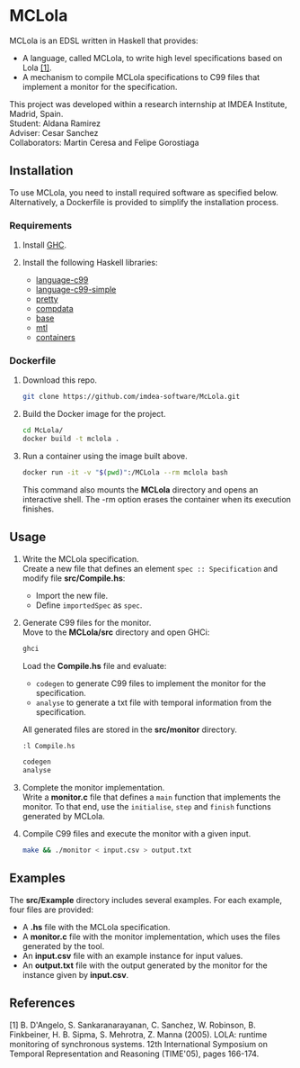 # MCLola

MCLola is an EDSL written in Haskell that provides:

* A language, called MCLola, to write high level specifications based on Lola [[1]](#1).
* A mechanism to compile MCLola specifications to C99 files that implement a monitor for the specification.

This project was developed within a research internship at IMDEA Institute, Madrid, Spain. <br />
Student: Aldana Ramirez <br />
Adviser: Cesar Sanchez <br />
Collaborators: Martin Ceresa and Felipe Gorostiaga <br />

## Installation

To use MCLola, you need to install required software as specified below. Alternatively, a Dockerfile is provided to simplify the installation process.

### Requirements

1. Install [GHC](https://www.haskell.org/ghc/).

2. Install the following Haskell libraries:

	* [language-c99](https://hackage.haskell.org/package/language-c99)
	* [language-c99-simple](https://hackage.haskell.org/package/language-c99-simple)
	* [pretty](https://hackage.haskell.org/package/pretty)
	* [compdata](https://hackage.haskell.org/package/compdata-0.12.1)
	* [base](https://hackage.haskell.org/package/base)
	* [mtl](https://hackage.haskell.org/package/mtl)
	* [containers](https://hackage.haskell.org/package/containers)


### Dockerfile

1. Download this repo.
    ```bash
    git clone https://github.com/imdea-software/McLola.git
    ```

2. Build the Docker image for the project.
    ```bash
    cd McLola/
    docker build -t mclola .
    ```

3. Run a container using the image built above.
    ```bash
    docker run -it -v "$(pwd)":/MCLola --rm mclola bash
    ```
    This command also mounts the **MCLola** directory and opens an interactive shell. The -rm option erases the container when its execution finishes.


## Usage

1. Write the MCLola specification. <br />
Create a new file that defines an element `spec :: Specification` and modify file **src/Compile.hs**:
	* Import the new file.
	* Define `importedSpec` as `spec`.

2. Generate C99 files for the monitor.   
    Move to the **MCLola/src** directory and open GHCi:  
    ```bash
    ghci
    ``` 
    Load the **Compile.hs** file and evaluate:
	* `codegen` to generate C99 files to implement the monitor for the specification.
	* `analyse` to generate a txt file with temporal information from the specification.   

    All generated files are stored in the **src/monitor** directory.
        
    ```bash
    :l Compile.hs

    codegen
    analyse
    ```

3. Complete the monitor implementation.  
    Write a **monitor.c** file that defines a `main` function that implements the monitor. To that end, use the `initialise`, `step` and `finish` functions generated by MCLola. <br />

4. Compile C99 files and execute the monitor with a given input.
        
    ```bash
    make && ./monitor < input.csv > output.txt
    ```


## Examples

The **src/Example** directory includes several examples. For each example, four files are provided:

 * A **.hs** file with the MCLola specification.
 * A **monitor.c** file with the monitor implementation, which uses the files generated by the tool.
 * An **input.csv** file with an example instance for input values.
 * An **output.txt** file with the output generated by the monitor for the instance given by **input.csv**.


## References
<a id="1">[1]</a> 
B. D'Angelo, S. Sankaranarayanan, C. Sanchez, W. Robinson, B. Finkbeiner, H. B. Sipma, S. Mehrotra, Z. Manna (2005).
LOLA: runtime monitoring of synchronous systems.
12th International Symposium on Temporal Representation and Reasoning (TIME'05), pages 166-174.

